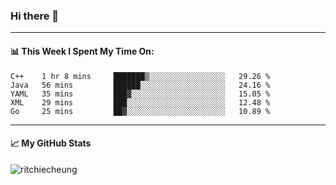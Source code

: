 ### Hi there 👋
---
#### 📊 This Week I Spent My Time On:
<!--START_SECTION:waka-->
```text
C++    1 hr 8 mins     ███████▒░░░░░░░░░░░░░░░░░   29.26 % 
Java   56 mins         ██████░░░░░░░░░░░░░░░░░░░   24.16 % 
YAML   35 mins         ███▓░░░░░░░░░░░░░░░░░░░░░   15.05 % 
XML    29 mins         ███░░░░░░░░░░░░░░░░░░░░░░   12.48 % 
Go     25 mins         ██▓░░░░░░░░░░░░░░░░░░░░░░   10.89 % 
```
<!--END_SECTION:waka-->
---
#### 📈 My GitHub Stats
<p align="left"> <img src="https://github-readme-stats.vercel.app/api?username=ritchiecheung&show_icons=true&theme=gotham" alt="ritchiecheung" />

